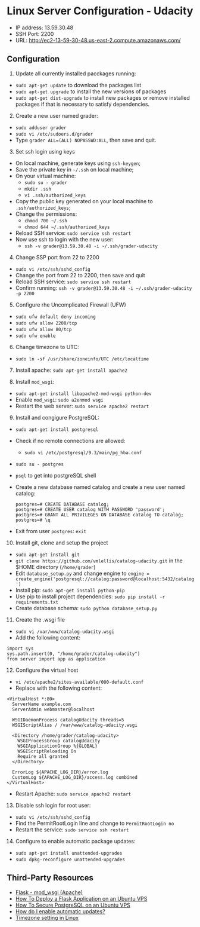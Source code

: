# Linux Server Configuration - Udacity

- IP address: 13.59.30.48
- SSH Port: 2200
- URL: http://ec2-13-59-30-48.us-east-2.compute.amazonaws.com/

## Configuration

1. Update all currently installed pacckages running:
  - `sudo apt-get update` to download the packages list
  - `sudo apt-get upgrade` to install the new versions of packages
  - `sudo apt-get dist-upgrade` to install new packages or remove installed packages if that is necessary to satisfy dependencies.

2. Create a new user named grader:
  - `sudo adduser grader`
  - `sudo vi /etc/sudoers.d/grader`
  - Type `grader ALL=(ALL) NOPASSWD:ALL`, then save and quit.

3. Set ssh login using keys
  - On local machine, generate keys using `ssh-keygen`;
  - Save the private key in `~/.ssh` on local machine;
  - On your virtual machine:
    - `sudo su - grader`
    - `mkdir .ssh`
    - `vi .ssh/authorized_keys`
  - Copy the public key generated on your local machine to `.ssh/authorized_keys`;
  - Change the permissions:
    - `chmod 700 ~/.ssh`
    - `chmod 644 ~/.ssh/authorized_keys`
  - Reload SSH service: `sudo service ssh restart`
  - Now use ssh to login with the new user:
    - `ssh -v grader@13.59.30.48 -i ~/.ssh/grader-udacity`

4. Change SSP port from 22 to 2200
  - `sudo vi /etc/ssh/sshd_config`
  - Change the port from 22 to 2200, then save and quit
  - Reload SSH service: `sudo service ssh restart`
  - Confirm running: `ssh -v grader@13.59.30.48 -i ~/.ssh/grader-udacity -p 2200`

5. Configure rhe Uncomplicated Firewall (UFW)
  - `sudo ufw default deny incoming`
  - `sudo ufw allow 2200/tcp`
  - `sudo ufw allow 80/tcp`
  - `sudo ufw enable`

6. Change timezone to UTC:
  - `sudo ln -sf /usr/share/zoneinfo/UTC /etc/localtime`

7. Install apache: `sudo apt-get install apache2`

8. Install `mod_wsgi`:
  - `sudo apt-get install libapache2-mod-wsgi python-dev`
  - Enable `mod_wsgi`: `sudo a2enmod wsgi`
  - Restart the web server: `sudo service apache2 restart`

9. Install and congigure PostgreSQL:
  - `sudo apt-get install postgresql`
  - Check if no remote connections are allowed:
    - `sudo vi /etc/postgresql/9.3/main/pg_hba.conf`
  - `sudo su - postgres`
  - `psql` to get into postgreSQL shell
  - Create a new database named catalog and create a new user named catalog:

    ```
    postgres=# CREATE DATABASE catalog;
    postgres=# CREATE USER catalog WITH PASSWORD 'password';
    postgres=# GRANT ALL PRIVILEGES ON DATABASE catalog TO catalog;
    postgres=# \q
    ```

  - Exit from user `postgres`: `exit`

10. Install git, clone and setup the project
  - `sudo apt-get install git`
  - `git clone https://github.com/vmlellis/catalog-udacity.git` in the $HOME directory (`/home/grader`)
  - Edit `database_setup.py` and change engine to `engine = create_engine('postgresql://catalog:password@localhost:5432/catalog')`
  - Install pip: `sudo apt-get install python-pip`
  - Use pip to install project dependencies: `sudo pip install -r requirements.txt`
  - Create database schema: `sudo python database_setup.py`

11. Create the .wsgi file
  - `sudo vi /var/www/catalog-udacity.wsgi`
  - Add the following content:
  ```
  import sys
  sys.path.insert(0, "/home/grader/catalog-udacity")
  from server import app as application
  ```

12. Configure the virtual host
  - `vi /etc/apache2/sites-available/000-default.conf`
  - Replace with the following content:
  ```
  <VirtualHost *:80>
    ServerName example.com
    ServerAdmin webmaster@localhost

    WSGIDaemonProcess catalogUdacity threads=5
    WSGIScriptAlias / /var/www/catalog-udacity.wsgi

    <Directory /home/grader/catalog-udacity>
      WSGIProcessGroup catalogUdacity
      WSGIApplicationGroup %{GLOBAL}
      WSGIScriptReloading On
      Require all granted
    </Directory>

    ErrorLog ${APACHE_LOG_DIR}/error.log
    CustomLog ${APACHE_LOG_DIR}/access.log combined
  </VirtualHost>
  ```
  - Restart Apache: `sudo service apache2 restart`

13. Disable ssh login for root user:
  - `sudo vi /etc/ssh/sshd_config`
  -  Find the PermitRootLogin line and change to `PermitRootLogin no`
  - Restart the service: `sudo service ssh restart`
  
14. Configure to enable automatic package updates:
  - `sudo apt-get install unattended-upgrades`
  - `sudo dpkg-reconfigure unattended-upgrades`

## Third-Party Resources
- [Flask - mod_wsgi (Apache)](http://flask.pocoo.org/docs/0.12/deploying/mod_wsgi/)
- [How To Deploy a Flask Application on an Ubuntu VPS](https://www.digitalocean.com/community/tutorials/how-to-deploy-a-flask-application-on-an-ubuntu-vps)
- [How To Secure PostgreSQL on an Ubuntu VPS](https://www.digitalocean.com/community/tutorials/how-to-secure-postgresql-on-an-ubuntu-vps#do-not-allow-remote-connections)
- [How do I enable automatic updates?](https://askubuntu.com/questions/9/how-do-i-enable-automatic-updates)
- [Timezone setting in Linux](https://unix.stackexchange.com/questions/110522/timezone-setting-in-linux)
